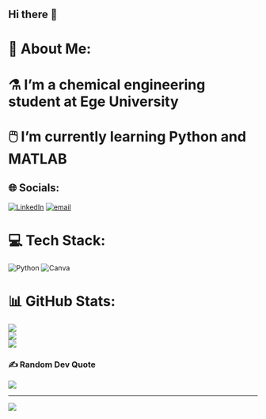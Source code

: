 ## Hi there 👋

# 💫 About Me:
# ⚗️ I’m a chemical engineering student at Ege University<br><br>🖱️ I’m currently learning Python and MATLAB


## 🌐 Socials:
[![LinkedIn](https://img.shields.io/badge/LinkedIn-%230077B5.svg?logo=linkedin&logoColor=white)](https://linkedin.com/in/DefneÖzbalcı) [![email](https://img.shields.io/badge/Email-D14836?logo=gmail&logoColor=white)](mailto:ozbal97@gmail.com) 

# 💻 Tech Stack:
![Python](https://img.shields.io/badge/python-3670A0?style=for-the-badge&logo=python&logoColor=ffdd54) ![Canva](https://img.shields.io/badge/Canva-%2300C4CC.svg?style=for-the-badge&logo=Canva&logoColor=white)
# 📊 GitHub Stats:
![](https://github-readme-stats.vercel.app/api?username=defne-ozbalci&theme=graywhite&hide_border=false&include_all_commits=false&count_private=false)<br/>
![](https://github-readme-streak-stats.herokuapp.com/?user=defne-ozbalci&theme=graywhite&hide_border=false)<br/>
![](https://github-readme-stats.vercel.app/api/top-langs/?username=defne-ozbalci&theme=graywhite&hide_border=false&include_all_commits=false&count_private=false&layout=compact)

### ✍️ Random Dev Quote
![](https://quotes-github-readme.vercel.app/api?type=horizontal&theme=radical)

---
[![](https://visitcount.itsvg.in/api?id=defne-ozbalci&icon=0&color=0)](https://visitcount.itsvg.in)

<!-- Proudly created with GPRM ( https://gprm.itsvg.in ) -->